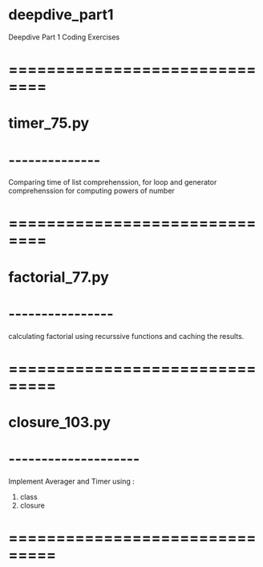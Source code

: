# deepdive_part1
Deepdive Part 1 Coding Exercises
# ==============================
# timer_75.py
# --------------
Comparing time of list comprehenssion, for loop and generator comprehenssion for computing powers of number
# ==============================
# factorial_77.py
# ----------------
calculating factorial using recurssive functions and caching the results.
# ===============================
# closure_103.py
# --------------------
Implement Averager and Timer using : 
  1. class
  2. closure
# ===============================
